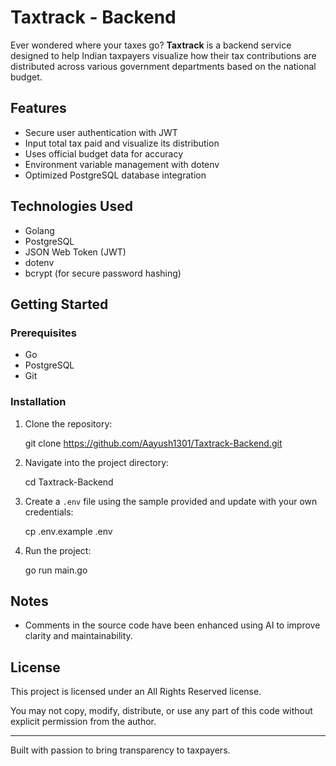 # Taxtrack - Backend

Ever wondered where your taxes go? **Taxtrack** is a backend service designed to help Indian taxpayers visualize how their tax contributions are distributed across various government departments based on the national budget.

## Features

- Secure user authentication with JWT
- Input total tax paid and visualize its distribution
- Uses official budget data for accuracy
- Environment variable management with dotenv
- Optimized PostgreSQL database integration

## Technologies Used

- Golang
- PostgreSQL
- JSON Web Token (JWT)
- dotenv
- bcrypt (for secure password hashing)

## Getting Started

### Prerequisites

- Go 
- PostgreSQL
- Git

### Installation

1. Clone the repository:
  
   git clone https://github.com/Aayush1301/Taxtrack-Backend.git
 

2. Navigate into the project directory:
  
   cd Taxtrack-Backend


3. Create a `.env` file using the sample provided and update with your own credentials:
  
   cp .env.example .env


4. Run the project:
   
   go run main.go
  

## Notes

- Comments in the source code have been enhanced using AI to improve clarity and maintainability.

## License

This project is licensed under an All Rights Reserved license.

You may not copy, modify, distribute, or use any part of this code without explicit permission from the author.

---

Built with passion to bring transparency to taxpayers.
